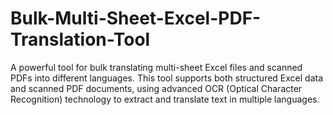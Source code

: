 # Bulk-Multi-Sheet-Excel-PDF-Translation-Tool
A powerful tool for bulk translating multi-sheet Excel files and scanned PDFs into different languages. This tool supports both structured Excel data and scanned PDF documents, using advanced OCR (Optical Character Recognition) technology to extract and translate text in multiple languages.
